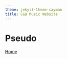 ```yaml
---
theme: jekyll-theme-cayman
title: C&B Music Website
---
```


<h1>Pseudo</h1>

<a href="https://JoshFerkins.github.io/EIT-ac-nz-ITPM5240-202051MB-c-b-torture-Website/home.html">Home</a>
